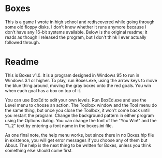 # Boxes

This is a game I wrote in high school and rediscovered while going through some old floppy disks.
I don't know whether it runs anymore because I don't have any 16-bit systems available.
Below is the original readme; it reads as though I released the program, but I don't think I ever actually followed through.

# Readme

This is Boxes v1.0.
It is a program designed in Windows 95 to run in Windows 3.1 or higher.
To play, run Boxes.exe, using the arrow keys to move the blue thing around, moving the gray boxes onto the red goals.
You win when each goal has a box on top of it.

You can use BoxEd to edit your own levels.
Run BoxEd.exe and use the Level menu to choose an action.
The Toolbox window and the Tool menu do the same thing, but once you close the Toolbox, it won't come back until you restart the program.
Change the background pattern in either program using the Options dialog.
You can change the font of the "You Win!" and the "1..2" text by entering a font name in the boxes.ini file.

As one final note, the help menu works, but since there in no Boxes.hlp file in existence, you will get error messages if you choose any of them but About.
The help is the next thing to be written for Boxes, unless you think something else should come first.
